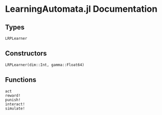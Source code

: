 # LearningAutomata.jl Documentation

## Types

```@docs
LRPLearner
```

## Constructors

```@docs
LRPLearner(dim::Int, gamma::Float64)
```

## Functions

```@docs
act
reward!
punish!
interact!
simulate!
```
